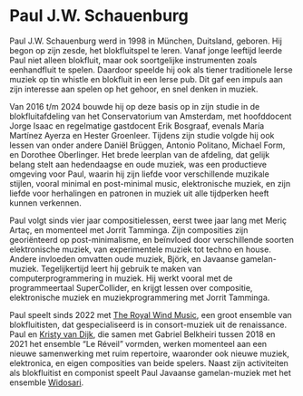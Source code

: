 # Paul J.W. Schauenburg
Paul J.W. Schauenburg werd in 1998 in München, Duitsland, geboren. Hij begon op zijn zesde, het blokfluitspel te leren. Vanaf jonge leeftijd leerde Paul niet alleen blokfluit, maar ook soortgelijke instrumenten zoals eenhandfluit te spelen. Daardoor speelde hij ook als tiener traditionele Ierse muziek op tin whistle en blokfluit in een Ierse pub. Dit gaf een impuls aan zijn interesse aan spelen op het gehoor, en snel denken in muziek.

Van 2016 t/m 2024 bouwde hij op deze basis op in zijn studie in de blokfluitafdeling van het Conservatorium van Amsterdam, met hoofddocent Jorge Isaac en regelmatige gastdocent Erik Bosgraaf, evenals María Martínez Ayerza en Hester Groenleer. Tijdens zijn studie volgde hij ook lessen van onder andere Daniël Brüggen, Antonio Politano, Michael Form, en Dorothee Oberlinger. Het brede leerplan van de afdeling, dat gelijk belang stelt aan hedendaagse en oude muziek, was een productieve omgeving voor Paul, waarin hij zijn liefde voor verschillende muzikale stijlen, vooral minimal en post-minimal music, elektronische muziek, en zijn liefde voor herhalingen en patronen in muziek uit alle tijdperken heeft kunnen verkennen.

Paul volgt sinds vier jaar compositielessen, eerst twee jaar lang met Meriç Artaç, en momenteel met Jorrit Tamminga. Zijn composities zijn georiënteerd op post-minimalisme, en beïnvloed door verschillende soorten elektronische muziek, van experimentele muziek tot techno en house. Andere invloeden omvatten oude muziek, Björk, en Javaanse gamelan-muziek. Tegelijkertijd leert hij gebruik te maken van computerprogrammering in muziek. Hij werkt vooral met de programmeertaal SuperCollider, en krijgt lessen over compositie, elektronische muziek en muziekprogrammering met Jorrit Tamminga.

Paul speelt sinds 2022 met [The Royal Wind Music](https://www.royalwindmusic.org), een groot ensemble van blokfluitisten, dat gespecialiseerd is in consort-muziek uit de renaissance. Paul en [Kristy van Dijk](https://www.kristyvandijk.com), die samen met Gabriel Belkheiri tussen 2018 en 2021 het ensemble “Le Réveil” vormden, werken momenteel aan een nieuwe samenwerking met ruim repertoire, waaronder ook nieuwe muziek, elektronica, en eigen composities van beide spelers. Naast zijn activiteiten als blokfluitist en componist speelt Paul Javaanse gamelan-muziek met het ensemble [Widosari](https://www.gamelanhuis.nl/widosari).
